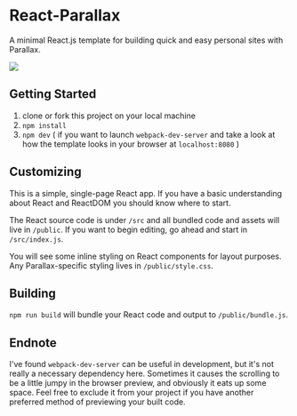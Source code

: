 # React-Parallax
A minimal React.js template for building quick and easy personal sites with Parallax.

<img src="/public/images/react_parallax.gif">

## Getting Started
1. clone or fork this project on your local machine
2. `npm install`
3. `npm dev` ( if you want to launch `webpack-dev-server` and take a look at how the template looks in your browser at `localhost:8080` )

## Customizing
This is a simple, single-page React app. If you have a basic understanding about React and ReactDOM you should know where to start.

The React source code is under `/src` and all bundled code and assets will live in `/public`. If you want to begin editing, go ahead and start in `/src/index.js`.

You will see some inline styling on React components for layout purposes. Any Parallax-specific styling lives in `/public/style.css`.

## Building
`npm run build` will bundle your React code and output to `/public/bundle.js`.

## Endnote
I've found `webpack-dev-server` can be useful in development, but it's not really a necessary dependency here. Sometimes it causes the scrolling to be a little jumpy in the browser preview, and obviously it eats up some space. Feel free to exclude it from your project if you have another preferred method of previewing your built code.
